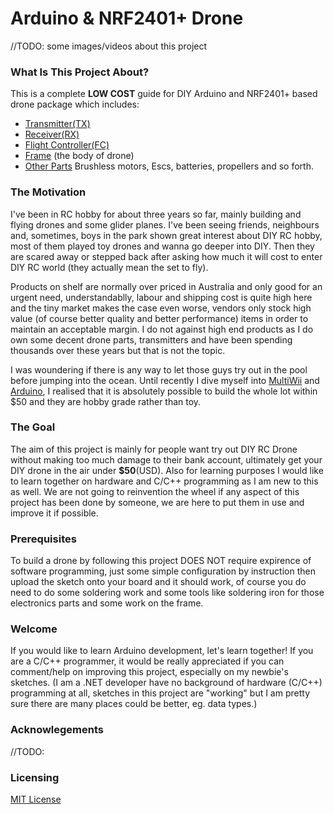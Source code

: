 # Arduino & NRF2401+ Drone

//TODO: some images/videos about this project
### What Is This Project About?
This is a complete **LOW COST** guide for DIY Arduino and NRF2401+ based drone package which includes: 
- [Transmitter(TX)](/transmitter)
- [Receiver(RX)](/receiver)
- [Flight Controller(FC)](/flight-controller)
- [Frame](/frame) (the body of drone) 
- [Other Parts](/other-parts) Brushless motors, Escs, batteries, propellers and so forth.

### The Motivation
I've been in RC hobby for about three years so far, mainly building and flying drones and some glider planes. I've been seeing friends, neighbours and, sometimes, boys in the park shown great interest about DIY RC hobby, most of them played toy drones and wanna go deeper into DIY. Then they are scared away or stepped back after asking how much it will cost to enter DIY RC world (they actually mean the set to fly). 

Products on shelf are normally over priced in Australia and only good for an urgent need, understandablly, labour and shipping cost is quite high here and the tiny market makes the case even worse, vendors only stock high value (of course better quality and better performance) items in order to maintain an acceptable margin. I do not against high end products as I do own some decent drone parts, transmitters and have been spending thousands over these years but that is not the topic.

I was woundering if there is any way to let those guys try out in the pool before jumping into the ocean. Until recently I dive myself into [MultiWii](https://github.com/multiwii) and [Arduino](https://www.arduino.cc), I realised that it is absolutely possible to build the whole lot within $50 and they are hobby grade rather than toy.

### The Goal
The aim of this project is mainly for people want try out DIY RC Drone without making too much damage to their bank account, ultimately get your DIY drone in the air under **$50**(USD). Also for learning purposes I would like to learn together on hardware and C/C++ programming as I am new to this as well. We are not going to reinvention the wheel if any aspect of this project has been done by someone, we are here to put them in use and improve it if possible.

### Prerequisites
To build a drone by following this project DOES NOT require expirence of software programming, just some simple configuration by instruction then upload the sketch onto your board and it should work, of course you do need to do some soldering work and some tools like soldering iron for those electronics parts and some work on the frame. 

### Welcome
If you would like to learn Arduino development, let's learn together! If you are a C/C++ programmer, it would be really appreciated if you can comment/help on improving this project, especially on my newbie's sketches. (I am a .NET developer have no background of hardware (C/C++) programming at all, sketches in this project are "working" but I am pretty sure there are many places could be better, eg. data types.)

### Acknowlegements
//TODO:

### Licensing
[MIT License](/LICENSE)

